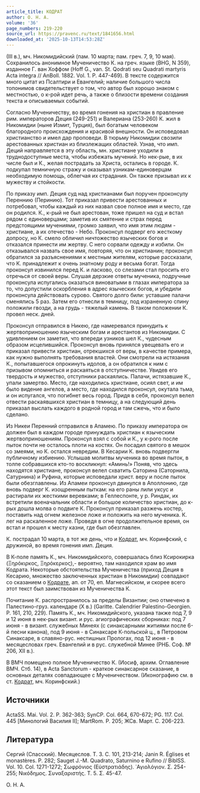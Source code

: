 ```yaml
---
article_title: КОДРАТ
author: О. Н. А.
volume: '36'
page_numbers: 219-220
source_url: https://pravenc.ru/text/1841656.html
downloaded_at: '2025-10-13T14:53:28Z'
---
```


(III в.), мч. Никомидийский (пам. 10 марта; пам. греч. 7, 9, 10 мая). Сохранилось анонимное Мученичество К. на греч. языке (BHG, N 359), изданное Г. ван Хоффом (Hoff G., van. St. Qodrati seu Quadrati martyris Acta integra // AnBoll. 1882. Vol. 1. P. 447-469). В тексте содержится много цитат из Псалтири и Евангелий; наличие большого числа топонимов свидетельствует о том, что автор был хорошо знаком с местностью, о к-рой идет речь, а также о близости времени создания текста и описываемых событий.

Согласно Мученичеству, во время гонения на христиан в правление рим. императоров Деция (249-251) и Валериана (253-260) К. жил в Никомидии (ныне Измит, Турция), был богатым человеком благородного происхождения и красивой внешности. Он исповедовал христианство и имел дар проповеди. В тюрьму Никомидии свозили арестованных христиан из близлежащих областей. Узнав, что имп. Деций направляется в эту область, мн. христиане уходили в труднодоступные места, чтобы избежать мучений. Но нек-рые, в их числе был и К., желая пострадать за Христа, остались в городе. К. подкупал темничную стражу и оказывал узникам-единоверцам необходимую помощь, облегчая их страдания. Он также призывал их к мужеству и стойкости.

По приказу имп. Деция суд над христианами был поручен проконсулу Переннию (Перинию). Тот приказал привести арестованных и потребовал, чтобы каждый из них назвал свое полное имя и место, где он родился. К., к-рый не был арестован, тоже пришел на суд и встал рядом с единоверцами; заметив их смятение и страх перед предстоящими мучениями, громко заявил, что имя этим людям - христиане, а их отечество - Небо. Проконсул подверг его жесткому допросу, но К. смело обличил ничтожество языческих богов и отказался принести им жертву. С него сорвали одежду и избили. Он отказывался назвать свое имя, повторяя, что он христианин; проконсул обратился за разъяснениями к местным жителям, которые рассказали, что К. принадлежит к очень знатному роду и весьма богат. Тогда проконсул извинился перед К. и ласково, со слезами стал просить его отречься от своей веры. Слушая дерзкие ответы мученика, подручные проконсула испугались оказаться виноватыми в глазах императора за то, что допустили оскорбления в адрес языческих богов, и убедили проконсула действовать сурово. Святого долго били: уставшие палачи сменялись 5 раз. Затем его отнесли в темницу, под израненную спину положили гвозди, а на грудь - тяжелый камень. В таком положении К. провел неск. дней.

Проконсул отправился в Никею, где намеревался принудить к жертвоприношению языческим богам и арестантов из Никомидии. С удивлением он заметил, что впереди узников шел К., чудесным образом исцелившийся. Проконсул вновь принялся увещевать его и приказал привести христиан, отрекшихся от веры, в качестве примера, как нужно выполнять требования властей. Они смотрели на истязания К., попытавшегося опрокинуть идолов, а он обратился к ним с призывом опомниться и раскаяться в отступничестве. Увидев его твердость и мужество, отступники раскаялись. Палачи, истязавшие К., упали замертво. Место, где находились христиане, осиял свет, и им было видение ангелов, а место, где находился проконсул, окутала тьма, и он испугался, что погибнет весь город. Придя в себя, проконсул велел отвести раскаявшихся христиан в темницу, а на следующий день приказал выслать каждого в родной город и там сжечь, что и было сделано.

Из Никеи Перенний отправился в Апамею. По приказу императора он должен был в каждом городе принуждать христиан к языческим жертвоприношениям. Проконсул взял с собой и К., у к-рого после пыток почти не осталось плоти на костях. Он посадил святого в мешок со змеями, но К. остался невредим. В Кесарии К. вновь подвергли публичному избиению. Услышав молитвы мученика во время пыток, в толпе собравшихся кто-то воскликнул: «Аминь!» Поняв, что здесь находятся христиане, проконсул велел схватить Саторина (Саторнила, Сатурнина) и Руфина, которые исповедали христ. веру и после пыток были обезглавлены. Из Апамеи проконсул двинулся в Аполлонию, где вновь подверг К. изощренным пыткам: на его раны лили уксус и растирали их жесткими веревками; в Геллеспонте, у р. Риндак, их встретили военачальник области и большое количество христиан, до к-рых дошла молва о подвиге К. Проконсул приказал разжечь костер, поставить над огнем железное ложе и положить на него мученика. К. лег на раскаленное ложе. Проведя в огне продолжительное время, он встал и прошел к месту казни, где был обезглавлен.

К. пострадал 10 марта, в тот же день, что и [Кодрат](https://pravenc.ru/text/Кодрат.html), мч. Коринфский, с дружиной, во время гонения имп. Деция.

В К-поле память К., мч. Никомидийского, совершалась близ Ксирокирка (Ξηρόκιρκος, Ξηρόκερκος),- вероятно, там находился храм во имя Кодрата. Некоторые обстоятельства Мученичества (приход Деция в Кесарию, множество заключенных христиан в Никомидии) совпадают со сказанием о [Кодрате](https://pravenc.ru/text/Кодрате.html), ап. от 70, еп. Магнесийском, и скорее всего этот текст был заимствован из Мученичества К.

Почитание К. распространилось за пределы Византии; оно отмечено в Палестино-груз. календаре (X в.) (Garitte. Calendrier Palestino-Georgien. P. 161, 210, 229). Память К., мч. Никомидийского, указана также под 7, 9 и 12 июня в нек-рых визант. и рус. агиографических сборниках: под 7 июня - в визант. служебных Минеях (с синаксарными житиями после 6-й песни канона), под 9 июня - в Синаксаре К-польской ц., в Петровом Синаксаре, в славяно-рус. нестишных Прологах, под 12 июня - в месяцесловах греч. Евангелий и в рус. служебной Минее (РНБ. Соф. № 206, XII в.).

В ВМЧ помещено полное Мученичество К. (Иосиф, архим. Оглавление ВМЧ. Стб. 14), в Acta Sanctorum - краткое синаксарное сказание, в основных деталях совпадающее с Мученичеством. (Иконографию см. в ст. [Кодрат](https://pravenc.ru/text/Кодрат.html), мч. Коринфский.)

## Источники

ActaSS. Mai. Vol. 2. P. 362-363; SynCP. Col. 664, 670-672; PG. 117. Col. 445 [Минологий Василия II]; MartRom. P. 205; ЖСв. Март. С. 206-223.

## Литература

Сергий (Спасский). Месяцеслов. Т. 3. С. 101, 213-214; Janin R. Églises et monastères. P. 282; Sauget J.-M. Quadrato, Saturnino e Rufino // BiblSS. Vol. 10. Col. 1271-1272; Σωφρόνιος (Εὐστρατιάδης). ῾Αγιολόγιον. Σ. 254-255; Νικόδημος. Συναξαριστής. Τ. 5. Σ. 45-47.

О. Н. А.
